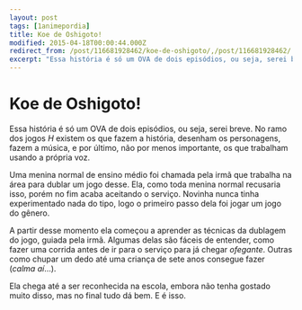 ```yaml
---
layout: post
tags: [1animepordia]
title: Koe de Oshigoto!
modified: 2015-04-18T00:00:44.000Z
redirect_from: /post/116681928462/koe-de-oshigoto/,/post/116681928462/
excerpt: "Essa história é só um OVA de dois episódios, ou seja, serei breve. No ramo dos jogos <i>H</i> existem os que fazem a história, desenham os personagens, fazem a música, e por último, não por menos importante, os que trabalham usando a própria voz."
---
```


Koe de Oshigoto!
================

Essa história é só um OVA de dois episódios, ou seja, serei breve. No
ramo dos jogos *H* existem os que fazem a história, desenham os
personagens, fazem a música, e por último, não por menos importante, os
que trabalham usando a própria voz.

Uma menina normal de ensino médio foi chamada pela irmã que trabalha na
área para dublar um jogo desse. Ela, como toda menina normal recusaria
isso, porém no fim acaba aceitando o serviço. Novinha nunca tinha
experimentado nada do tipo, logo o primeiro passo dela foi jogar um jogo
do gênero.

A partir desse momento ela começou a aprender as técnicas da dublagem do
jogo, guiada pela irmã. Algumas delas são fáceis de entender, como fazer
uma corrida antes de ir para o serviço para já chegar *ofegante*. Outras
como chupar um dedo até uma criança de sete anos consegue fazer (*calma
aí*…).

Ela chega até a ser reconhecida na escola, embora não tenha gostado
muito disso, mas no final tudo dá bem. E é isso.


